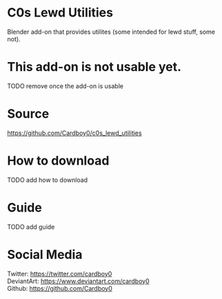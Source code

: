 # C0s Lewd Utilities
Blender add-on that provides utilites (some intended for lewd stuff, some not).

# This add-on is not usable yet.
TODO remove once the add-on is usable


# Source
https://github.com/Cardboy0/c0s_lewd_utilities

# How to download
TODO add how to download

# Guide
TODO add guide

# Social Media
Twitter: https://twitter.com/cardboy0     
DeviantArt: https://www.deviantart.com/cardboy0     
Github: https://github.com/Cardboy0      
